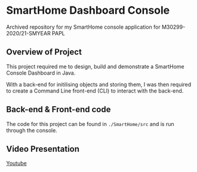 # SmartHome Dashboard Console

Archived repository for my SmartHome console application for M30299-2020/21-SMYEAR PAPL

## Overview of Project

This project required me to design, build and demonstrate a SmartHome Console Dashboard in Java.

With a back-end for initilising objects and storing them, I was then required to create a Command Line front-end (CLI) to interact with the back-end. 

## Back-end & Front-end code

The code for this project can be found in ```./SmartHome/src``` and is run through the console.

## Video Presentation

[Youtube](https://www.youtube.com/watch?v=az6jo-7xni4&feature=youtu.be)
